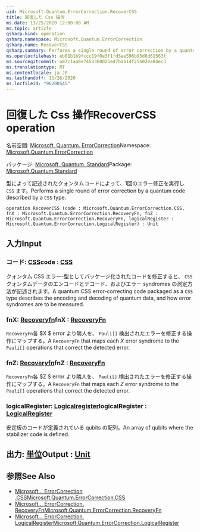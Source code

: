 ```yaml
---
uid: Microsoft.Quantum.ErrorCorrection.RecoverCSS
title: 回復した Css 操作
ms.date: 11/25/2020 12:00:00 AM
ms.topic: article
qsharp.kind: operation
qsharp.namespace: Microsoft.Quantum.ErrorCorrection
qsharp.name: RecoverCSS
qsharp.summary: Performs a single round of error correction by a quantum code described by a `CSS` type.
ms.openlocfilehash: eb01b1b9fccc19f0e3f1fd5ee596b95d0d61563f
ms.sourcegitcommit: a87c1aa8e7453360025e47ba614f25b02ea84ec3
ms.translationtype: MT
ms.contentlocale: ja-JP
ms.lasthandoff: 11/26/2020
ms.locfileid: "96200545"
---
```

# <a name="recovercss-operation"></a><span data-ttu-id="35b9f-102">回復した Css 操作</span><span class="sxs-lookup"><span data-stu-id="35b9f-102">RecoverCSS operation</span></span>

<span data-ttu-id="35b9f-103">名前空間: [Microsoft. Quantum. ErrorCorrection](xref:Microsoft.Quantum.ErrorCorrection)</span><span class="sxs-lookup"><span data-stu-id="35b9f-103">Namespace: [Microsoft.Quantum.ErrorCorrection](xref:Microsoft.Quantum.ErrorCorrection)</span></span>

<span data-ttu-id="35b9f-104">パッケージ: [Microsoft. Quantum. Standard](https://nuget.org/packages/Microsoft.Quantum.Standard)</span><span class="sxs-lookup"><span data-stu-id="35b9f-104">Package: [Microsoft.Quantum.Standard](https://nuget.org/packages/Microsoft.Quantum.Standard)</span></span>


<span data-ttu-id="35b9f-105">型によって記述されたクォンタムコードによって、1回のエラー修正を実行し `CSS` ます。</span><span class="sxs-lookup"><span data-stu-id="35b9f-105">Performs a single round of error correction by a quantum code described by a `CSS` type.</span></span>

```qsharp
operation RecoverCSS (code : Microsoft.Quantum.ErrorCorrection.CSS, fnX : Microsoft.Quantum.ErrorCorrection.RecoveryFn, fnZ : Microsoft.Quantum.ErrorCorrection.RecoveryFn, logicalRegister : Microsoft.Quantum.ErrorCorrection.LogicalRegister) : Unit
```


## <a name="input"></a><span data-ttu-id="35b9f-106">入力</span><span class="sxs-lookup"><span data-stu-id="35b9f-106">Input</span></span>

### <a name="code--css"></a><span data-ttu-id="35b9f-107">コード: [CSS](xref:Microsoft.Quantum.ErrorCorrection.CSS)</span><span class="sxs-lookup"><span data-stu-id="35b9f-107">code : [CSS](xref:Microsoft.Quantum.ErrorCorrection.CSS)</span></span>

<span data-ttu-id="35b9f-108">クォンタム CSS エラー-型としてパッケージ化されたコードを修正すると、 `CSS` クォンタムデータのエンコードとデコード、およびエラー syndromes の測定方法が記述されます。</span><span class="sxs-lookup"><span data-stu-id="35b9f-108">A quantum CSS error-correcting code packaged as a `CSS` type describes the encoding and decoding of quantum data, and how error syndromes are to be measured.</span></span>


### <a name="fnx--recoveryfn"></a><span data-ttu-id="35b9f-109">fnX: [Recoveryfn](xref:Microsoft.Quantum.ErrorCorrection.RecoveryFn)</span><span class="sxs-lookup"><span data-stu-id="35b9f-109">fnX : [RecoveryFn](xref:Microsoft.Quantum.ErrorCorrection.RecoveryFn)</span></span>

<span data-ttu-id="35b9f-110">`RecoveryFn`各 $X $ error より隣人を、 `Pauli[]` 検出されたエラーを修正する操作にマップする。</span><span class="sxs-lookup"><span data-stu-id="35b9f-110">A `RecoveryFn` that maps each $X$ error syndrome to the `Pauli[]` operations that correct the detected error.</span></span>


### <a name="fnz--recoveryfn"></a><span data-ttu-id="35b9f-111">fnZ: [Recoveryfn](xref:Microsoft.Quantum.ErrorCorrection.RecoveryFn)</span><span class="sxs-lookup"><span data-stu-id="35b9f-111">fnZ : [RecoveryFn](xref:Microsoft.Quantum.ErrorCorrection.RecoveryFn)</span></span>

<span data-ttu-id="35b9f-112">`RecoveryFn`各 $Z $ error より隣人を、 `Pauli[]` 検出されたエラーを修正する操作にマップする。</span><span class="sxs-lookup"><span data-stu-id="35b9f-112">A `RecoveryFn` that maps each $Z$ error syndrome to the `Pauli[]` operations that correct the detected error.</span></span>


### <a name="logicalregister--logicalregister"></a><span data-ttu-id="35b9f-113">logicalRegister: [Logicalregister](xref:Microsoft.Quantum.ErrorCorrection.LogicalRegister)</span><span class="sxs-lookup"><span data-stu-id="35b9f-113">logicalRegister : [LogicalRegister](xref:Microsoft.Quantum.ErrorCorrection.LogicalRegister)</span></span>

<span data-ttu-id="35b9f-114">安定板のコードが定義されている qubits の配列。</span><span class="sxs-lookup"><span data-stu-id="35b9f-114">An array of qubits where the stabilizer code is defined.</span></span>



## <a name="output--unit"></a><span data-ttu-id="35b9f-115">出力: [単位](xref:microsoft.quantum.lang-ref.unit)</span><span class="sxs-lookup"><span data-stu-id="35b9f-115">Output : [Unit](xref:microsoft.quantum.lang-ref.unit)</span></span>



## <a name="see-also"></a><span data-ttu-id="35b9f-116">参照</span><span class="sxs-lookup"><span data-stu-id="35b9f-116">See Also</span></span>

- [<span data-ttu-id="35b9f-117">Microsoft... ErrorCorrection .CSS</span><span class="sxs-lookup"><span data-stu-id="35b9f-117">Microsoft.Quantum.ErrorCorrection.CSS</span></span>](xref:Microsoft.Quantum.ErrorCorrection.CSS)
- [<span data-ttu-id="35b9f-118">Microsoft... ErrorCorrection. RecoveryFn</span><span class="sxs-lookup"><span data-stu-id="35b9f-118">Microsoft.Quantum.ErrorCorrection.RecoveryFn</span></span>](xref:Microsoft.Quantum.ErrorCorrection.RecoveryFn)
- [<span data-ttu-id="35b9f-119">Microsoft... ErrorCorrection. LogicalRegister</span><span class="sxs-lookup"><span data-stu-id="35b9f-119">Microsoft.Quantum.ErrorCorrection.LogicalRegister</span></span>](xref:Microsoft.Quantum.ErrorCorrection.LogicalRegister)
